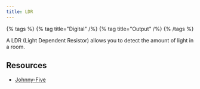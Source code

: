 ```yaml
---
title: LDR
---
```


{% tags %}
{% tag title="Digital" /%}
{% tag title="Output" /%}
{% /tags %}

A LDR (Light Dependent Resistor) allows you to detect the amount of light in a room.

## Resources

- [Johnny-Five](https://johnny-five.io/api/light)
